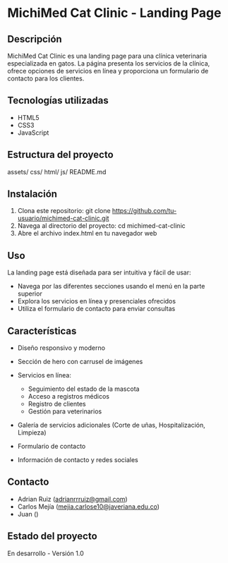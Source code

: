 # MichiMed Cat Clinic - Landing Page
## Descripción
MichiMed Cat Clinic es una landing page para una clínica veterinaria especializada en gatos. La página presenta los servicios de la clínica, ofrece opciones de servicios en línea y proporciona un formulario de contacto para los clientes.

## Tecnologías utilizadas
- HTML5
- CSS3
- JavaScript

## Estructura del proyecto
assets/
css/
html/
js/
README.md

## Instalación
1. Clona este repositorio: git clone https://github.com/tu-usuario/michimed-cat-clinic.git
2. Navega al directorio del proyecto: cd michimed-cat-clinic
3. Abre el archivo index.html en tu navegador web

## Uso
La landing page está diseñada para ser intuitiva y fácil de usar:

- Navega por las diferentes secciones usando el menú en la parte superior
- Explora los servicios en línea y presenciales ofrecidos
- Utiliza el formulario de contacto para enviar consultas

## Características
- Diseño responsivo y moderno
- Sección de hero con carrusel de imágenes
- Servicios en línea:

  - Seguimiento del estado de la mascota
  - Acceso a registros médicos
  - Registro de clientes
  - Gestión para veterinarios

- Galería de servicios adicionales (Corte de uñas, Hospitalización, Limpieza)
- Formulario de contacto
- Información de contacto y redes sociales
## Contacto
- Adrian Ruiz (adrianrrruiz@gmail.com)
- Carlos Mejía (mejia.carlose10@javeriana.edu.co)
- Juan ()
## Estado del proyecto
En desarrollo - Versión 1.0
